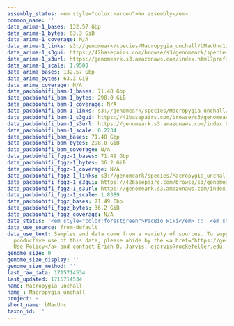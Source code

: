 ```yaml
---
assembly_status: <em style="color:maroon">No assembly</em>
common_name: ''
data_arima-1_bases: 132.57 Gbp
data_arima-1_bytes: 63.3 GiB
data_arima-1_coverage: N/A
data_arima-1_links: s3://genomeark/species/Macropygia_unchall/bMacUnc1/genomic_data/arima/<br>
data_arima-1_s3gui: https://42basepairs.com/browse/s3/genomeark/species/Macropygia_unchall/bMacUnc1/genomic_data/arima/
data_arima-1_s3url: https://genomeark.s3.amazonaws.com/index.html?prefix=species/Macropygia_unchall/bMacUnc1/genomic_data/arima/
data_arima-1_scale: 1.9500
data_arima_bases: 132.57 Gbp
data_arima_bytes: 63.3 GiB
data_arima_coverage: N/A
data_pacbiohifi_bam-1_bases: 71.48 Gbp
data_pacbiohifi_bam-1_bytes: 298.0 GiB
data_pacbiohifi_bam-1_coverage: N/A
data_pacbiohifi_bam-1_links: s3://genomeark/species/Macropygia_unchall/bMacUnc1/genomic_data/pacbio_hifi/<br>
data_pacbiohifi_bam-1_s3gui: https://42basepairs.com/browse/s3/genomeark/species/Macropygia_unchall/bMacUnc1/genomic_data/pacbio_hifi/
data_pacbiohifi_bam-1_s3url: https://genomeark.s3.amazonaws.com/index.html?prefix=species/Macropygia_unchall/bMacUnc1/genomic_data/pacbio_hifi/
data_pacbiohifi_bam-1_scale: 0.2234
data_pacbiohifi_bam_bases: 71.48 Gbp
data_pacbiohifi_bam_bytes: 298.0 GiB
data_pacbiohifi_bam_coverage: N/A
data_pacbiohifi_fqgz-1_bases: 71.49 Gbp
data_pacbiohifi_fqgz-1_bytes: 36.2 GiB
data_pacbiohifi_fqgz-1_coverage: N/A
data_pacbiohifi_fqgz-1_links: s3://genomeark/species/Macropygia_unchall/bMacUnc1/genomic_data/pacbio_hifi/<br>
data_pacbiohifi_fqgz-1_s3gui: https://42basepairs.com/browse/s3/genomeark/species/Macropygia_unchall/bMacUnc1/genomic_data/pacbio_hifi/
data_pacbiohifi_fqgz-1_s3url: https://genomeark.s3.amazonaws.com/index.html?prefix=species/Macropygia_unchall/bMacUnc1/genomic_data/pacbio_hifi/
data_pacbiohifi_fqgz-1_scale: 1.8389
data_pacbiohifi_fqgz_bases: 71.49 Gbp
data_pacbiohifi_fqgz_bytes: 36.2 GiB
data_pacbiohifi_fqgz_coverage: N/A
data_status: '<em style="color:forestgreen">PacBio HiFi</em> ::: <em style="color:forestgreen">Arima</em>'
data_use_source: from-default
data_use_text: Samples and data come from a variety of sources. To support fair and
  productive use of this data, please abide by the <a href="https://genome10k.soe.ucsc.edu/data-use-policies/">Data
  Use Policy</a> and contact Erich D. Jarvis, ejarvis@rockefeller.edu, with any questions.
genome_size: 0
genome_size_display: ''
genome_size_method: ''
last_raw_data: 1715714534
last_updated: 1715714534
name: Macropygia unchall
name_: Macropygia_unchall
project: ~
short_name: bMacUnc
taxon_id: ''
---
```

